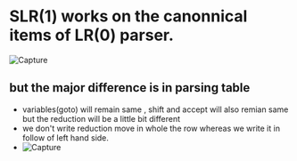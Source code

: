 # SLR(1) works on the canonnical items of LR(0) parser.
![Capture](https://user-images.githubusercontent.com/89020930/164878241-c66c69f4-69e7-424c-9b1b-6c33bc7e9c30.PNG)
 
 ## but the major difference is in parsing table 
 - variables(goto) will remain same , shift and accept will also remian same but the reduction will be a little bit different
 - we don't write reduction move in whole the row whereas we write it in follow of left hand side.
 - ![Capture](https://user-images.githubusercontent.com/89020930/164878449-b46b0ffe-f45b-4538-9d8a-0af681634bad.PNG)
